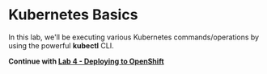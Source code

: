 # Kubernetes Basics

In this lab, we'll be executing various Kubernetes commands/operations by using the powerful **kubectl** CLI. 



__Continue with [Lab 4 - Deploying to OpenShift](4-openshift.md)__
